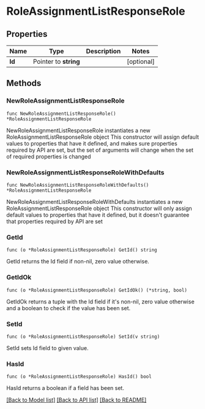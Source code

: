 # RoleAssignmentListResponseRole

## Properties

Name | Type | Description | Notes
------------ | ------------- | ------------- | -------------
**Id** | Pointer to **string** |  | [optional] 

## Methods

### NewRoleAssignmentListResponseRole

`func NewRoleAssignmentListResponseRole() *RoleAssignmentListResponseRole`

NewRoleAssignmentListResponseRole instantiates a new RoleAssignmentListResponseRole object
This constructor will assign default values to properties that have it defined,
and makes sure properties required by API are set, but the set of arguments
will change when the set of required properties is changed

### NewRoleAssignmentListResponseRoleWithDefaults

`func NewRoleAssignmentListResponseRoleWithDefaults() *RoleAssignmentListResponseRole`

NewRoleAssignmentListResponseRoleWithDefaults instantiates a new RoleAssignmentListResponseRole object
This constructor will only assign default values to properties that have it defined,
but it doesn't guarantee that properties required by API are set

### GetId

`func (o *RoleAssignmentListResponseRole) GetId() string`

GetId returns the Id field if non-nil, zero value otherwise.

### GetIdOk

`func (o *RoleAssignmentListResponseRole) GetIdOk() (*string, bool)`

GetIdOk returns a tuple with the Id field if it's non-nil, zero value otherwise
and a boolean to check if the value has been set.

### SetId

`func (o *RoleAssignmentListResponseRole) SetId(v string)`

SetId sets Id field to given value.

### HasId

`func (o *RoleAssignmentListResponseRole) HasId() bool`

HasId returns a boolean if a field has been set.


[[Back to Model list]](../README.md#documentation-for-models) [[Back to API list]](../README.md#documentation-for-api-endpoints) [[Back to README]](../README.md)


